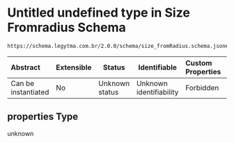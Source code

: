 # Untitled undefined type in Size Fromradius Schema

```txt
https://schema.legytma.com.br/2.0.0/schema/size_fromRadius.schema.json#/properties
```




| Abstract            | Extensible | Status         | Identifiable            | Custom Properties | Additional Properties | Access Restrictions | Defined In                                                                                    |
| :------------------ | ---------- | -------------- | ----------------------- | :---------------- | --------------------- | ------------------- | --------------------------------------------------------------------------------------------- |
| Can be instantiated | No         | Unknown status | Unknown identifiability | Forbidden         | Allowed               | none                | [size_fromRadius.schema.json\*](../schema/size_fromRadius.schema.json) |

## properties Type

unknown
